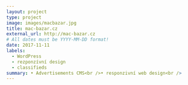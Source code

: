 ```yaml
---
layout: project
type: project
image: images/macbazar.jpg
title: mac-bazar.cz
external_url: http://mac-bazar.cz
# All dates must be YYYY-MM-DD format!
date: 2017-11-11
labels:
  - WordPress
  - rezponzívní design
  - classifieds 
summary: • Advertisements CMS<br />• responzivní web design<br />
---
```



